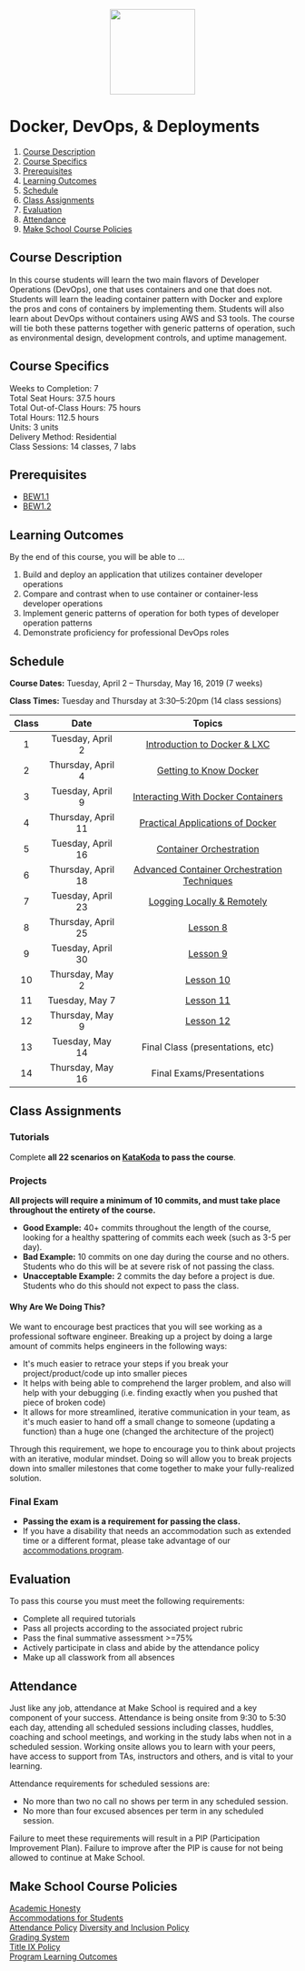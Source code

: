 
<p align="center">
  <img src="Images/docker.svg" height="150">
</p>

# Docker, DevOps, & Deployments

1. [Course Description](#course-description)
1. [Course Specifics](#course-specifics)
1. [Prerequisites](#prerequisites)
1. [Learning Outcomes](#learning-outcomes)
1. [Schedule](#schedule)
1. [Class Assignments](#class-assignments)
1. [Evaluation](#evaluation)
1. [Attendance](#attendance)
1. [Make School Course Policies](#make-school-course-policies)

## Course Description

In this course students will learn the two main flavors of Developer Operations (DevOps), one that uses containers and one that does not. Students will learn the leading container pattern with Docker and explore the pros and cons of containers by implementing them. Students will also learn about DevOps without containers using AWS and S3 tools. The course will tie both these patterns together with generic patterns of operation, such as environmental design, development controls, and uptime management.

## Course Specifics

Weeks to Completion:  7 <br>
Total Seat Hours:  37.5 hours <br>
Total Out-of-Class Hours: 75 hours <br>
Total Hours: 112.5 hours <br>
Units:  3 units <br>
Delivery Method:  Residential <br>
Class Sessions:  14 classes, 7 labs

## Prerequisites

- [BEW1.1](https://make.sc/bew1-1)
- [BEW1.2](https://make.sc/bew1-2)

## Learning Outcomes

By the end of this course, you will be able to ...

1. Build and deploy an application that utilizes container developer operations
1. Compare and contrast when to use container or container-less developer operations
1. Implement generic patterns of operation for both types of developer operation patterns
1. Demonstrate proficiency for professional DevOps roles

## Schedule

**Course Dates:** Tuesday, April 2 – Thursday, May 16, 2019 (7 weeks)

**Class Times:** Tuesday and Thursday at 3:30–5:20pm (14 class sessions)

| Class |          Date          |                 Topics                  |
|:-----:|:----------------------:|:---------------------------------------:|
|  1 |  Tuesday, April 2                        | [Introduction to Docker & LXC](Archive/2019-T4/Lessons/Lesson1.md) |
|  2 |  Thursday, April 4                       | [Getting to Know Docker](Archive/2019-T4/Lessons/Lesson2.md) |
|  3 |  Tuesday, April 9                        | [Interacting With Docker Containers](Archive/2019-T4/Lessons/Lesson3.md) |
|  4 |  Thursday, April 11                      | [Practical Applications of Docker](Archive/2019-T4/Lessons/Lesson4.md) |
|  5 |  Tuesday, April 16                       | [Container Orchestration](Archive/2019-T4/Lessons/Lesson5.md) |
|  6 |  Thursday, April 18                      | [Advanced Container Orchestration Techniques](Archive/2019-T4/Lessons/Lesson6.md) |
|  7 |  Tuesday, April 23                       | [Logging Locally & Remotely](Archive/2019-T4/Lessons/Lesson7.md) |
|  8 |  Thursday, April 25                      | [Lesson 8](Archive/2019-T4/Lessons/Lesson8.md) |
|  9 |  Tuesday, April 30                       | [Lesson 9](Archive/2019-T4/Lessons/Lesson9.md) |
| 10 |  Thursday, May 2                         | [Lesson 10](Archive/2019-T4/Lessons/Lesson10.md) |
| 11 |  Tuesday, May 7                          | [Lesson 11](Archive/2019-T4/Lessons/Lesson11.md) |
| 12 |  Thursday, May 9                         | [Lesson 12](Archive/2019-T4/Lessons/Lesson12.md) |
| 13 |  Tuesday, May 14                         | Final Class (presentations, etc) |
| 14 |  Thursday, May 16                        | Final Exams/Presentations |

## Class Assignments

### Tutorials

Complete **all 22 scenarios on [KataKoda](https://www.katacoda.com/courses/docker) to pass the course**.

### Projects

 <!-- - [Sample Project](Sample_Project.md)
    -   [Sample Project Rubric](Sample_Rubric.md) -->

**All projects will require a minimum of 10 commits, and must take place throughout the entirety of the course.**

- **Good Example:** 40+ commits throughout the length of the course, looking for a healthy spattering of commits each week (such as 3-5 per day).
- **Bad Example:** 10 commits on one day during the course and no others. Students who do this will be at severe risk of not passing the class.
- **Unacceptable Example:** 2 commits the day before a project is due. Students who do this should not expect to pass the class.

#### Why Are We Doing This?

We want to encourage best practices that you will see working as a professional software engineer. Breaking up a project by doing a large amount of commits helps engineers in the following ways:

- It's much easier to retrace your steps if you break your project/product/code up into smaller pieces
- It helps with being able to comprehend the larger problem, and also will help with your debugging (i.e. finding exactly when you pushed that piece of broken code)
- It allows for more streamlined, iterative communication in your team, as it's much easier to hand off a small change to someone (updating a function) than a huge one (changed the architecture of the project)

Through this requirement, we hope to encourage you to think about projects with an iterative, modular mindset. Doing so will allow you to break projects down into smaller milestones that come together to make your fully-realized solution.

### Final Exam

- **Passing the exam is a requirement for passing the class.**
- If you have a disability that needs an accommodation such as extended time or a different format, please take advantage of our [accommodations program](make.sc/disability-policy).

## Evaluation

To pass this course you must meet the following requirements:

- Complete all required tutorials
- Pass all projects according to the associated project rubric
- Pass the final summative assessment >=75%
- Actively participate in class and abide by the attendance policy
- Make up all classwork from all absences

## Attendance

Just like any job, attendance at Make School is required and a key component of your success. Attendance is being onsite from 9:30 to 5:30 each day, attending all scheduled sessions including classes, huddles, coaching and school meetings, and working in the study labs when not in a scheduled session. Working onsite allows you to learn with your peers, have access to support from TAs, instructors and others, and is vital to your learning.

Attendance requirements for scheduled sessions are:

- No more than two no call no shows per term in any scheduled session.
- No more than four excused absences per term in any scheduled session.

Failure to meet these requirements will result in a PIP (Participation Improvement Plan). Failure to improve after the PIP is cause for not being allowed to continue at Make School.

## Make School Course Policies

[Academic Honesty](https://make.sc/academic-honesty)<br>
[Accommodations for Students](https://make.sc/accommodations-for-students)<br>
[Attendance Policy](https://make.sc/attendance-policy)
[Diversity and Inclusion Policy](https://make.sc/diversity-and-inclusion-policy)<br>
[Grading System](https://make.sc/grading-system)
<br>
[Title IX Policy](https://make.sc/title-ix-policy)<br>
[Program Learning Outcomes](https://make.sc/program-learning-outcomes)
